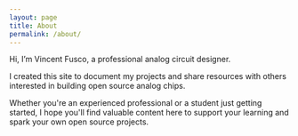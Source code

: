 ```yaml
---
layout: page
title: About
permalink: /about/
---
```


Hi, I’m Vincent Fusco, a professional analog circuit designer.

I created this site to document my projects and share resources with others interested in building open source analog chips. 

Whether you're an experienced professional or a student just getting started, I hope you'll find valuable content here to support your learning and spark your own open source projects.
